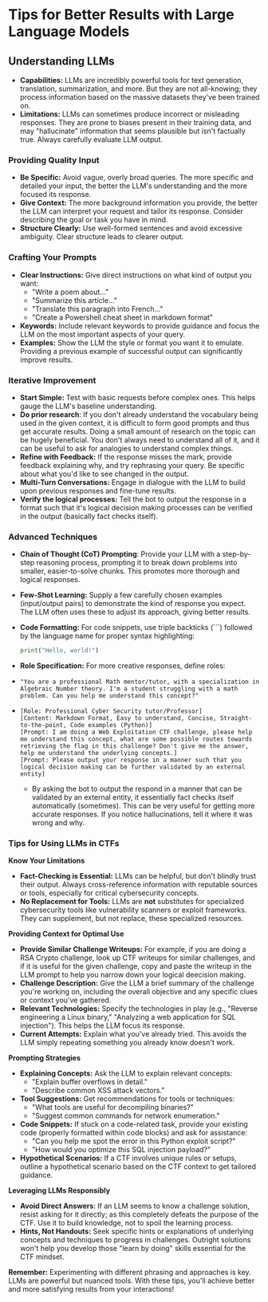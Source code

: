 
# **Tips for Better Results with Large Language Models**

## **Understanding LLMs**

* **Capabilities:** LLMs are incredibly powerful tools for text generation, translation, summarization, and more.  But they are not all-knowing; they process information based on the massive datasets they've been trained on.
* **Limitations:** LLMs can sometimes produce incorrect or misleading responses. They are prone to biases present in their training data, and may "hallucinate" information  that seems plausible but isn't factually true. Always carefully evaluate LLM output.

### **Providing Quality Input**

* **Be Specific:**  Avoid vague, overly broad queries. The more specific and detailed your input, the better the LLM's understanding and the more focused its response.
* **Give Context:** The more background information you provide, the better the LLM can interpret your request and tailor its response. Consider  describing the goal or task you have in mind.
* **Structure Clearly:** Use well-formed sentences and avoid excessive ambiguity. Clear structure leads to clearer output.

### **Crafting Your Prompts**

* **Clear Instructions:** Give direct instructions on what kind of output you want: 
    * "Write a poem about..."
    * "Summarize this article..."
    * "Translate this paragraph into French..."
    * "Create a Powershell cheat sheet in markdown format"
* **Keywords:** Include relevant keywords to provide guidance and focus the LLM on the most important aspects of your query.
* **Examples:** Show the LLM  the style or format you want it to emulate. Providing a previous example of successful output can significantly improve results.

### **Iterative Improvement**

* **Start Simple:** Test with basic requests before complex ones. This helps gauge the LLM's baseline understanding.
* **Do prior research**: If you don't already understand the vocabulary being used in the given context, it is difficult to form good prompts and thus get accurate results. Doing a small amount of research on the topic can be hugely beneficial. You don't always need to understand all of it, and it can be useful to ask for analogies to understand complex things.
* **Refine with Feedback:** If the response misses the mark, provide feedback explaining why, and try rephrasing your query. Be specific about what you'd like to see changed in the output.
* **Multi-Turn Conversations:**  Engage in dialogue with the LLM to build upon previous responses and fine-tune results.
* **Verify the logical processes:** Tell the bot to output the response in a format such that it's logical decision making processes can be verified in the output (basically fact checks itself). 

### **Advanced Techniques**

* **Chain of Thought (CoT) Prompting**: Provide your LLM with a step-by-step reasoning process, prompting it to break down problems  into smaller, easier-to-solve chunks.  This promotes more thorough and logical responses.

* **Few-Shot Learning:** Supply a few carefully chosen examples (input/output pairs) to demonstrate the kind of response you expect.  The LLM often uses these to adjust its approach, giving better results.

* **Code Formatting:** For code snippets, use triple backticks (```) followed by the language name for proper syntax highlighting:

   ```python
   print("Hello, world!")
   ```

* **Role Specification:** For more creative responses, define roles:

- `"You are a professional Math mentor/tutor, with a specialization in Algebraic Number theory. I'm a student struggling with a math problem. Can you help me understand this concept?"`
- ```
  [Role: Professional Cyber Security tutor/Professor]
  [Content: Markdown Format, Easy to understand, Concise, Straight-to-the-point, Code examples (Python)]
  [Prompt: I am doing a Web Exploitation CTF challenge, please help me understand this concept, what are some possible routes towards retrieving the flag in this challenge? Don't give me the answer, help me understand the underlying concepts.]
  [Prompt: Please output your response in a manner such that you logical decision making can be further validated by an external entity]
  ```
   - By asking the bot to output the respond in a manner that can be validated by an external entity, it essentially fact checks itself automatically (sometimes). This can be very useful for getting more accurate responses. If you notice hallucinations, tell it where it was wrong and why. 

### **Tips for Using LLMs in CTFs**

**Know Your Limitations**

* **Fact-Checking is Essential:** LLMs can be helpful, but don't blindly trust their output.  Always cross-reference information with reputable sources or tools, especially for critical cybersecurity concepts.
* **No Replacement for Tools:** LLMs are **not** substitutes for specialized cybersecurity tools like vulnerability scanners or exploit frameworks. They can supplement, but not replace, these specialized resources.

**Providing Context for Optimal Use**
* **Provide Similar Challenge  Writeups:** For example, if you are doing a RSA Crypto challenge, look up CTF writeups for similar challenges, and if it is useful for the given challenge, copy and paste the writeup in the LLM prompt to help you narrow down your logical deecision making. 
* **Challenge Description:**  Give the LLM a brief summary of the challenge you're working on, including the overall objective and any specific clues or context you've gathered.
* **Relevant Technologies:** Specify the technologies in play (e.g., "Reverse engineering a Linux binary," "Analyzing a web application for SQL injection"). This helps the LLM focus its response.
* **Current Attempts:** Explain what you've already tried. This avoids the LLM simply repeating something you already know doesn't work.

**Prompting Strategies**

* **Explaining Concepts:** Ask the LLM to explain relevant concepts:
    * "Explain buffer overflows in detail."
    * "Describe common XSS attack vectors."
* **Tool Suggestions:** Get recommendations for tools or techniques:
    * "What tools are useful for decompiling binaries?"
    * "Suggest common commands for network enumeration."
* **Code Snippets:** If stuck on a code-related task, provide your existing code (properly formatted within code blocks) and ask for assistance:
    * "Can you help me spot the error in this Python exploit script?" 
    * "How would you optimize this SQL injection payload?"
* **Hypothetical Scenarios:** If a CTF involves unique rules or setups, outline a hypothetical scenario based on the CTF context to get tailored guidance. 

**Leveraging LLMs Responsibly**

* **Avoid Direct Answers**: If an LLM seems to know a challenge solution, resist asking for it directly; as this completely defeats the purpose of the CTF.  Use it to build knowledge, not to spoil the learning process.
* **Hints, Not Handouts:** Seek specific hints or explanations of underlying concepts and techniques to progress in challenges.  Outright solutions won't help you develop those "learn by doing" skills essential for the CTF mindset.



**Remember:** Experimenting with different phrasing and approaches is key. LLMs are powerful but nuanced tools. With these tips, you'll achieve better and more satisfying results from your interactions! 

